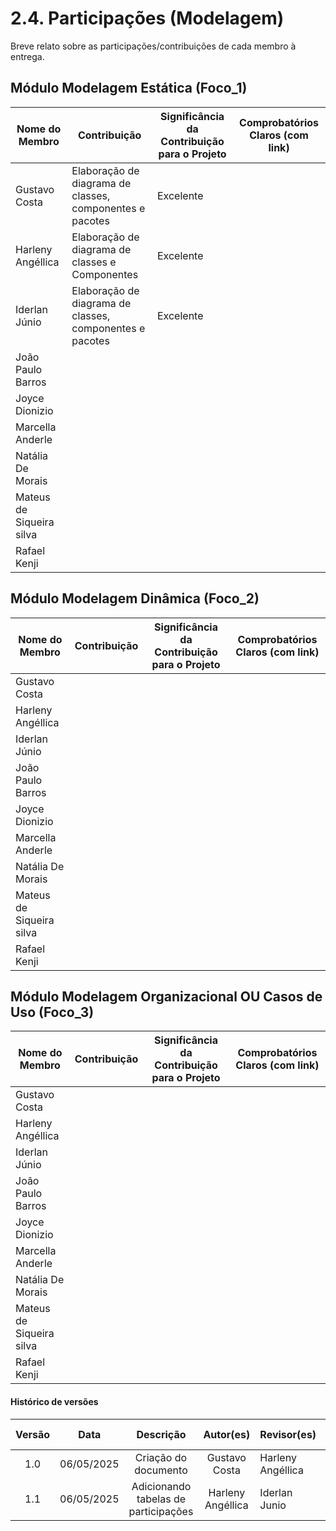 # 2.4. Participações (Modelagem)

Breve relato sobre as participações/contribuições de cada membro à entrega. 

## Módulo Modelagem Estática (Foco_1)

| Nome do Membro     | Contribuição                                                                 | Significância da Contribuição para o Projeto | Comprobatórios Claros (com link)                |
|--------------------|------------------------------------------------------------------------------|----------------------------------------------|--------------------------------------------------|
| Gustavo Costa        | Elaboração de diagrama de classes, componentes e pacotes  | Excelente                                    |  |
| Harleny Angéllica    | Elaboração de diagrama de classes e Componentes | Excelente                                    |  |
| Iderlan Júnio        | Elaboração de diagrama de classes, componentes e pacotes | Excelente                                    |  |
| João Paulo Barros    |  |                                           |  |
| Joyce Dionizio       |  |                                           |  |
| Marcella Anderle     |  |                                           |  |
| Natália De Morais    |  |                                              |  |
| Mateus de Siqueira silva  |  |                                         |  |
| Rafael Kenji         |  |                                              |  |


## Módulo Modelagem Dinâmica (Foco_2)


| Nome do Membro     | Contribuição                                                                 | Significância da Contribuição para o Projeto | Comprobatórios Claros (com link)                |
|--------------------|------------------------------------------------------------------------------|----------------------------------------------|--------------------------------------------------|
| Gustavo Costa        |  |                                    |  |
| Harleny Angéllica    |  |                                    |  |
| Iderlan Júnio        |  |                                    |  |
| João Paulo Barros    |  |                                           |  |
| Joyce Dionizio       |  |                                           |  |
| Marcella Anderle     |  |                                           |  |
| Natália De Morais    |  |                                              |  |
| Mateus de Siqueira silva  |  |                                         |  |
| Rafael Kenji         |  |                                              |  |

## Módulo Modelagem Organizacional OU Casos de Uso (Foco_3)

| Nome do Membro     | Contribuição                                                                 | Significância da Contribuição para o Projeto | Comprobatórios Claros (com link)                |
|--------------------|------------------------------------------------------------------------------|----------------------------------------------|--------------------------------------------------|
| Gustavo Costa        |  |                                    |  |
| Harleny Angéllica    |  |                                    |  |
| Iderlan Júnio        |  |                                    |  |
| João Paulo Barros    |  |                                           |  |
| Joyce Dionizio       |  |                                           |  |
| Marcella Anderle     |  |                                           |  |
| Natália De Morais    |  |                                              |  |
| Mateus de Siqueira silva  |  |                                         |  |
| Rafael Kenji         |  |                                              |  |

#### Histórico de versões 

| Versão |    Data    |        Descrição         |    Autor(es)    |  Revisor(es)     |  Detalhes da Revisão  | 
| :----: | :--------: | :----------------------: | :-------------: | :----------------| :---------------------|
|  1.0   | 06/05/2025 |   Criação do documento   | Gustavo Costa | Harleny Angéllica  | Versionamento revisado|
|  1.1   | 06/05/2025 |   Adicionando tabelas de participações   | Harleny Angéllica| Iderlan Junio  | Tabelas revisadas |
